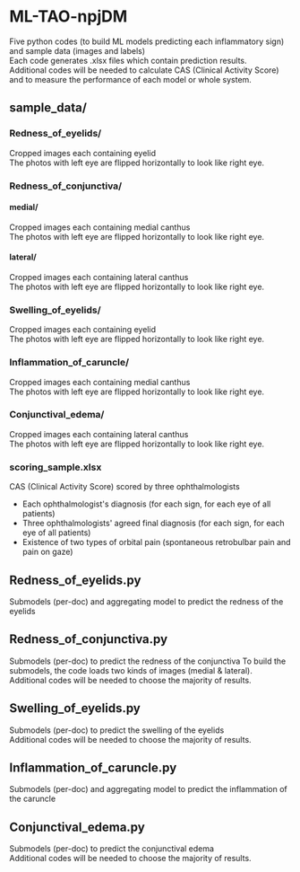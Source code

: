 # ML-TAO-npjDM

Five python codes (to build ML models predicting each inflammatory sign) and sample data (images and labels)  
Each code generates .xlsx files which contain prediction results.  
Additional codes will be needed to calculate CAS (Clinical Activity Score) and to measure the performance of each model or whole system.

## sample_data/
### Redness_of_eyelids/
Cropped images each containing eyelid  
The photos with left eye are flipped horizontally to look like right eye.

### Redness_of_conjunctiva/
#### medial/
Cropped images each containing medial canthus  
The photos with left eye are flipped horizontally to look like right eye.

#### lateral/
Cropped images each containing lateral canthus  
The photos with left eye are flipped horizontally to look like right eye.

### Swelling_of_eyelids/
Cropped images each containing eyelid  
The photos with left eye are flipped horizontally to look like right eye.

### Inflammation_of_caruncle/
Cropped images each containing medial canthus  
The photos with left eye are flipped horizontally to look like right eye.

### Conjunctival_edema/
Cropped images each containing lateral canthus  
The photos with left eye are flipped horizontally to look like right eye.

### scoring_sample.xlsx
CAS (Clinical Activity Score) scored by three ophthalmologists  
- Each ophthalmologist's diagnosis (for each sign, for each eye of all patients)
- Three ophthalmologists' agreed final diagnosis (for each sign, for each eye of all patients)
- Existence of two types of orbital pain (spontaneous retrobulbar pain and pain on gaze)

## Redness_of_eyelids.py
Submodels (per-doc) and aggregating model to predict the redness of the eyelids  

## Redness_of_conjunctiva.py
Submodels (per-doc) to predict the redness of the conjunctiva
To build the submodels, the code loads two kinds of images (medial & lateral).  
Additional codes will be needed to choose the majority of results.

## Swelling_of_eyelids.py
Submodels (per-doc) to predict the swelling of the eyelids  
Additional codes will be needed to choose the majority of results.

## Inflammation_of_caruncle.py
Submodels (per-doc) and aggregating model to predict the inflammation of the caruncle  

## Conjunctival_edema.py
Submodels (per-doc) to predict the conjunctival edema  
Additional codes will be needed to choose the majority of results.
